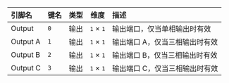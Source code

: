 <!--
DO NOT EDIT THIS FILE DIRECTLY.
This file is generated by tools/comp-docs.js.
All changes will be overwritten by regeneration.
-->

<slot class="model-pins">

| 引脚名 | 键名 | 类型 | 维度 | 描述 |
|:------ |:---- |:----:|:----:|:---- |
| Output | `0` | 输出 | <samp>1</samp> × <samp>1</samp> | 输出端口，仅当单相输出时有效 |
| Output A | `1` | 输出 | <samp>1</samp> × <samp>1</samp> | 输出端口 A，仅当三相输出时有效 |
| Output B | `2` | 输出 | <samp>1</samp> × <samp>1</samp> | 输出端口 B，仅当三相输出时有效 |
| Output C | `3` | 输出 | <samp>1</samp> × <samp>1</samp> | 输出端口 C，仅当三相输出时有效 |

</slot>
